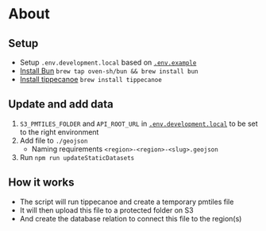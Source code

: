 # About

## Setup

- Setup `.env.development.local` based on [`.env.example`](/.env.example)
- [Install Bun](https://bun.sh/docs/installation) `brew tap oven-sh/bun && brew install bun`
- [Install tippecanoe](https://formulae.brew.sh/formula/tippecanoe) `brew install tippecanoe`

## Update and add data

1. `S3_PMTILES_FOLDER` and `API_ROOT_URL`
   in [`.env.development.local`](/.env.development.local)
   to be set to the right environment
2. Add file to `./geojson`
   - Naming requirements `<region>-<region>-<slug>.geojson`
3. Run `npm run updateStaticDatasets`

## How it works

- The script will run tippecanoe and create a temporary pmtiles file
- It will then upload this file to a protected folder on S3
- And create the database relation to connect this file to the region(s)
